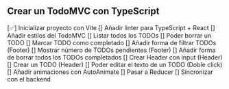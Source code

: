 ## Crear un TodoMVC con TypeScript

 [✅] Inicializar proyecto con Vite
 [] Añadir linter para TypeScript + React
 [] Añadir estilos del TodoMVC
 [] Listar todos los TODOs
 [] Poder borrar un TODO
 [] Marcar TODO como completado
 [] Añadir forma de filtrar TODOs (Footer)
 [] Mostrar número de TODOs pendientes (Footer)
 [] Añadir forma de borrar todos los TODOs completados
 [] Crear Header con input (Header)
 [] Crear un TODO (Header)
 [] Poder editar el texto de un TODO (Doble click)
 [] Añadir animaciones con AutoAnimate
 [] Pasar a Reducer
 [] Sincronizar con el backend